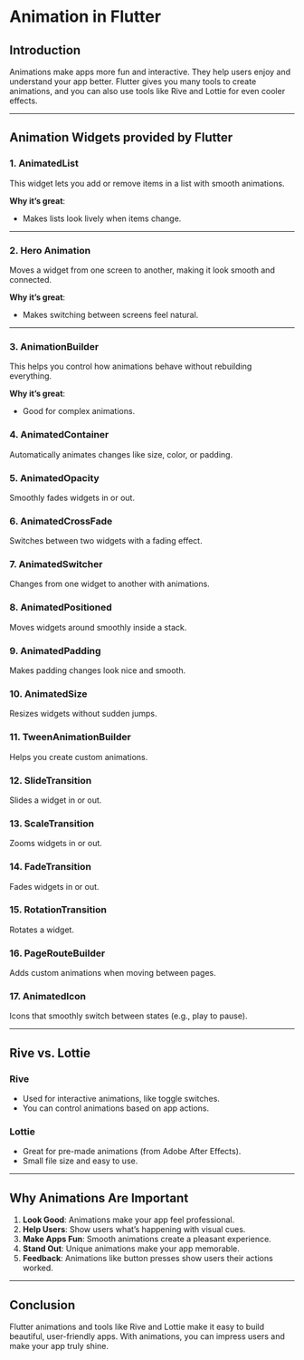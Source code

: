 # Animation in Flutter

## Introduction

Animations make apps more fun and interactive. They help users enjoy and understand your app better. Flutter gives you many tools to create animations, and you can also use tools like Rive and Lottie for even cooler effects.

---

## Animation Widgets provided by Flutter

### 1. AnimatedList
This widget lets you add or remove items in a list with smooth animations.

**Why it’s great**:
- Makes lists look lively when items change.

---

### 2. Hero Animation
Moves a widget from one screen to another, making it look smooth and connected.

**Why it’s great**:
- Makes switching between screens feel natural.

---

### 3. AnimationBuilder
This helps you control how animations behave without rebuilding everything.

**Why it’s great**:
- Good for complex animations.

### 4. AnimatedContainer
Automatically animates changes like size, color, or padding.

### 5. AnimatedOpacity
Smoothly fades widgets in or out.

### 6. AnimatedCrossFade
Switches between two widgets with a fading effect.

### 7. AnimatedSwitcher
Changes from one widget to another with animations.

### 8. AnimatedPositioned
Moves widgets around smoothly inside a stack.

### 9. AnimatedPadding
Makes padding changes look nice and smooth.

### 10. AnimatedSize
Resizes widgets without sudden jumps.

### 11. TweenAnimationBuilder
Helps you create custom animations.

### 12. SlideTransition
Slides a widget in or out.

### 13. ScaleTransition
Zooms widgets in or out.

### 14. FadeTransition
Fades widgets in or out.

### 15. RotationTransition
Rotates a widget.

### 16. PageRouteBuilder
Adds custom animations when moving between pages.

### 17. AnimatedIcon
Icons that smoothly switch between states (e.g., play to pause).

---

## Rive vs. Lottie

### Rive
- Used for interactive animations, like toggle switches.
- You can control animations based on app actions.

### Lottie
- Great for pre-made animations (from Adobe After Effects).
- Small file size and easy to use.

---

## Why Animations Are Important

1. **Look Good**: Animations make your app feel professional.
2. **Help Users**: Show users what’s happening with visual cues.
3. **Make Apps Fun**: Smooth animations create a pleasant experience.
4. **Stand Out**: Unique animations make your app memorable.
5. **Feedback**: Animations like button presses show users their actions worked.

---

## Conclusion

Flutter animations and tools like Rive and Lottie make it easy to build beautiful, user-friendly apps. With animations, you can impress users and make your app truly shine.

